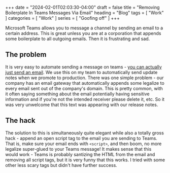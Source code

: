 +++
date = "2024-02-01T02:03:30-04:00"
draft = false
title = "Removing Boilerplate In Teams Messages Via Email"
heading = "Blog"
tags = [ "Work" ]
categories = [ "Work" ]
series = [ "Goofing off" ]
+++

Microsoft Teams allows you to message a channel by sending an email to
a certain address. This is great unless you are at a corporation that
appends some boilerplate to all outgoing emails. Then it is frustrating
and sad.

<!--more-->

## The problem  


It is very easy to automate sending a message on teams - 
[you can actually just send an email](https://support.microsoft.com/en-us/office/tip-send-email-to-a-channel-2c17dbae-acdf-4209-a761-b463bdaaa4ca).
We use this on my team to automatically send update notes when we
promote to production. There was one simple problem - our company
has an email gateway that automatically appends some legalize to
every email sent out of the company's domain. This is pretty
common, with it often saying something about the email potentially
having sensitive information and if you're not the intended receiver
please delete it, etc. So it was very unwelcome that this text
was appearing with our release notes.

## The hack  

The solution to this is simultaneously quite elegant while also a
totally gross hack - append an open script tag to the email you
are sending to Teams. That is, make sure your email ends with
`<script>`, and then boom, no more legalize super-glued to your
Teams message! It makes sense that this would work - Teams is
probably santizing the HTML from the email and removing all
script tags, but it is very funny that this works. I tried with
some other less scary tags but didn't have further success.

